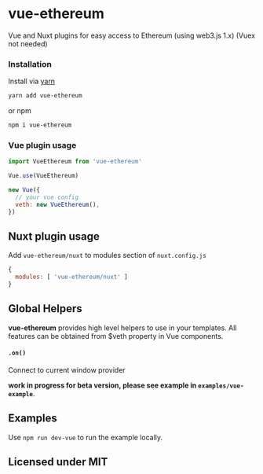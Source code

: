 
# vue-ethereum

Vue and Nuxt plugins for easy access to Ethereum (using web3.js 1.x) (Vuex not needed)


### Installation

Install via [yarn](https://github.com/yarnpkg/yarn)

```bash
yarn add vue-ethereum
```

or npm

```bash
npm i vue-ethereum
```


### Vue plugin usage

```js
import VueEthereum from 'vue-ethereum'

Vue.use(VueEthereum)

new Vue({
  // your vue config
  veth: new VueEthereum(),
})
```

## Nuxt plugin usage

Add `vue-ethereum/nuxt` to modules section of `nuxt.config.js`

```js
{
  modules: [ 'vue-ethereum/nuxt' ]
}
```

## Global Helpers

**vue-ethereum** provides high level helpers to use in your templates.
All features can be obtained from $veth property in Vue components.

#### `.on()`

Connect to current window provider

**work in progress for beta version, please see example in `examples/vue-example`**.


## Examples

Use `npm run dev-vue` to run the example locally.


## Licensed under MIT
